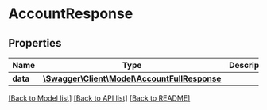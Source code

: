 # AccountResponse

## Properties
Name | Type | Description | Notes
------------ | ------------- | ------------- | -------------
**data** | [**\Swagger\Client\Model\AccountFullResponse**](AccountFullResponse.md) |  | 

[[Back to Model list]](../../README.md#documentation-for-models) [[Back to API list]](../../README.md#documentation-for-api-endpoints) [[Back to README]](../../README.md)

